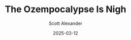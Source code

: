 ---
layout: podcast
title: "The Ozempocalypse Is Nigh"
author: Scott Alexander
description: https://www.astralcodexten.com/p/the-ozempocalypse-is-nigh
date: 2025-03-12
length: 2238349
duration: 559
guid: the-ozempocalypse-is-nigh
---